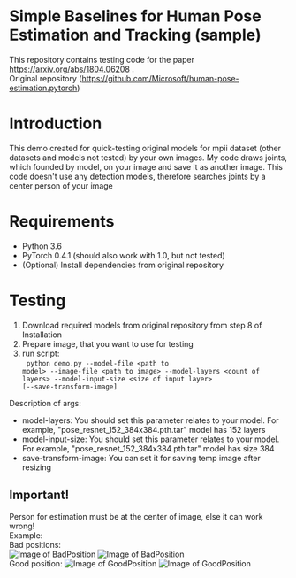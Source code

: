 # Simple Baselines for Human Pose Estimation and Tracking (sample)

This repository contains testing code for the paper https://arxiv.org/abs/1804.06208 .  <br>
Original repository (https://github.com/Microsoft/human-pose-estimation.pytorch)

# Introduction
This demo created for quick-testing original models for mpii dataset (other datasets and models not tested) by your own images. My code draws joints, which founded by model, on your image and save it as another image. This code doesn't use any detection models, therefore searches joints by a center person of your image

# Requirements
* Python 3.6
* PyTorch 0.4.1 (should also work with 1.0, but not tested)
* (Optional) Install dependencies from original repository

# Testing
1. Download required models from original repository from step 8 of Installation
2. Prepare image, that you want to use for testing
3. run script:<br>
<code> python demo.py --model-file \<path to model\> --image-file \<path to image\> --model-layers \<count of layers\> --model-input-size \<size of input layer\> [--save-transform-image]</code>

Description of args:
* model-layers: You should set this parameter relates to your model. For example, "pose_resnet_152_384x384.pth.tar" model has 152 layers 
* model-input-size: You should set this parameter relates to your model. For example, "pose_resnet_152_384x384.pth.tar" model has size 384
* save-transform-image: You can set it for saving temp image after resizing

## Important! ##
Person for estimation must be at the center of image, else it can work wrong!<br>
Example:<br>
Bad positions:<br>
![Image of BadPosition](http://immage.biz/images/2019/03/07/SP53.jpg)
![Image of BadPosition](http://immage.biz/images/2019/03/07/SP5U.jpg)
<br> Good position:
![Image of GoodPosition](http://immage.biz/images/2019/03/07/SP50.jpg)
![Image of GoodPosition](http://immage.biz/images/2019/03/07/SP5v.jpg)
